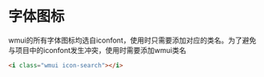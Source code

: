 # 字体图标

wmui的所有字体图标均选自iconfont，使用时只需要添加对应的类名。为了避免与项目中的iconfont发生冲突，使用时需要添加wmui类名

```html
<i class="wmui icon-search"></i>
```
